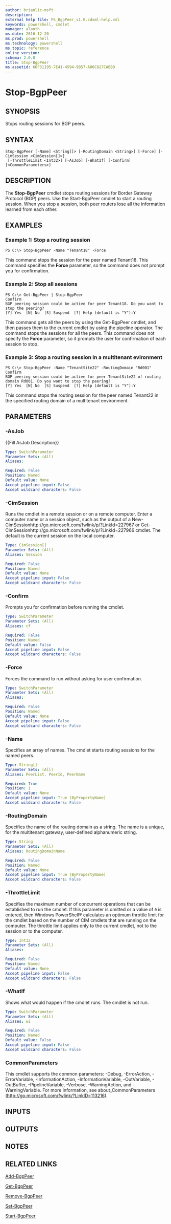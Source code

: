 ```yaml
---
author: brianlic-msft
description: 
external help file: PS_BgpPeer_v1.0.cdxml-help.xml
keywords: powershell, cmdlet
manager: alanth
ms.date: 2016-12-20
ms.prod: powershell
ms.technology: powershell
ms.topic: reference
online version: 
schema: 2.0.0
title: Stop-BgpPeer
ms.assetid: 66F31195-7E41-4594-9B57-A00C827CABBD
---
```


# Stop-BgpPeer

## SYNOPSIS
Stops routing sessions for BGP peers.

## SYNTAX

```
Stop-BgpPeer [-Name] <String[]> [-RoutingDomain <String>] [-Force] [-CimSession <CimSession[]>]
 [-ThrottleLimit <Int32>] [-AsJob] [-WhatIf] [-Confirm] [<CommonParameters>]
```

## DESCRIPTION
The **Stop-BgpPeer** cmdlet stops routing sessions for Border Gateway Protocol (BGP) peers.
Use the Start-BgpPeer cmdlet to start a routing session.
When you stop a session, both peer routers lose all the information learned from each other.

## EXAMPLES

### Example 1: Stop a routing session
```
PS C:\> Stop-BgpPeer -Name "Tenant18" -Force
```

This command stops the session for the peer named Tenant18.
This command specifies the **Force** parameter, so the command does not prompt you for confirmation.

### Example 2: Stop all sessions
```
PS C:\> Get-BgpPeer | Stop-BgpPeer
Confirm
BGP peering session could be active for peer Tenant18. Do you want to stop the peering?
[Y] Yes  [N] No  [S] Suspend  [?] Help (default is "Y"):Y
```

This command gets all the peers by using the Get-BgpPeer cmdlet, and then passes them to the current cmdlet by using the pipeline operator.
The command stops the sessions for all the peers.
This command does not specify the **Force** parameter, so it prompts the user for confirmation of each session to stop.

### Example 3: Stop a routing session in a multitenant evironment
```
PS C:\> Stop-BgpPeer -Name "TenantSite22" -RoutingDomain "Rd001"
Confirm
BGP peering session could be active for peer TenantSite22 of routing domain Rd001. Do you want to stop the peering?
[Y] Yes  [N] No  [S] Suspend  [?] Help (default is "Y"):Y
```

This command stops the routing session for the peer named Tenant22 in the specified routing domain of a multitenant environment.

## PARAMETERS

### -AsJob
{{Fill AsJob Description}}

```yaml
Type: SwitchParameter
Parameter Sets: (All)
Aliases: 

Required: False
Position: Named
Default value: None
Accept pipeline input: False
Accept wildcard characters: False
```

### -CimSession
Runs the cmdlet in a remote session or on a remote computer.
Enter a computer name or a session object, such as the output of a New-CimSessionhttp://go.microsoft.com/fwlink/p/?LinkId=227967 or Get-CimSessionhttp://go.microsoft.com/fwlink/p/?LinkId=227966 cmdlet.
The default is the current session on the local computer.

```yaml
Type: CimSession[]
Parameter Sets: (All)
Aliases: Session

Required: False
Position: Named
Default value: None
Accept pipeline input: False
Accept wildcard characters: False
```

### -Confirm
Prompts you for confirmation before running the cmdlet.

```yaml
Type: SwitchParameter
Parameter Sets: (All)
Aliases: cf

Required: False
Position: Named
Default value: False
Accept pipeline input: False
Accept wildcard characters: False
```

### -Force
Forces the command to run without asking for user confirmation.

```yaml
Type: SwitchParameter
Parameter Sets: (All)
Aliases: 

Required: False
Position: Named
Default value: None
Accept pipeline input: False
Accept wildcard characters: False
```

### -Name
Specifies an array of names.
The cmdlet starts routing sessions for the named peers.

```yaml
Type: String[]
Parameter Sets: (All)
Aliases: PeerList, PeerId, PeerName

Required: True
Position: 1
Default value: None
Accept pipeline input: True (ByPropertyName)
Accept wildcard characters: False
```

### -RoutingDomain
Specifies the name of the routing domain as a string.
The name is a unique, for the multitenant gateway, user-defined alphanumeric string.

```yaml
Type: String
Parameter Sets: (All)
Aliases: RoutingDomainName

Required: False
Position: Named
Default value: None
Accept pipeline input: True (ByPropertyName)
Accept wildcard characters: False
```

### -ThrottleLimit
Specifies the maximum number of concurrent operations that can be established to run the cmdlet.
If this parameter is omitted or a value of `0` is entered, then Windows PowerShell® calculates an optimum throttle limit for the cmdlet based on the number of CIM cmdlets that are running on the computer.
The throttle limit applies only to the current cmdlet, not to the session or to the computer.

```yaml
Type: Int32
Parameter Sets: (All)
Aliases: 

Required: False
Position: Named
Default value: None
Accept pipeline input: False
Accept wildcard characters: False
```

### -WhatIf
Shows what would happen if the cmdlet runs.
The cmdlet is not run.

```yaml
Type: SwitchParameter
Parameter Sets: (All)
Aliases: wi

Required: False
Position: Named
Default value: False
Accept pipeline input: False
Accept wildcard characters: False
```

### CommonParameters
This cmdlet supports the common parameters: -Debug, -ErrorAction, -ErrorVariable, -InformationAction, -InformationVariable, -OutVariable, -OutBuffer, -PipelineVariable, -Verbose, -WarningAction, and -WarningVariable. For more information, see about_CommonParameters (http://go.microsoft.com/fwlink/?LinkID=113216).

## INPUTS

## OUTPUTS

## NOTES

## RELATED LINKS

[Add-BgpPeer](./Add-BgpPeer.md)

[Get-BgpPeer](./Get-BgpPeer.md)

[Remove-BgpPeer](./Remove-BgpPeer.md)

[Set-BgpPeer](./Set-BgpPeer.md)

[Start-BgpPeer](./Start-BgpPeer.md)

